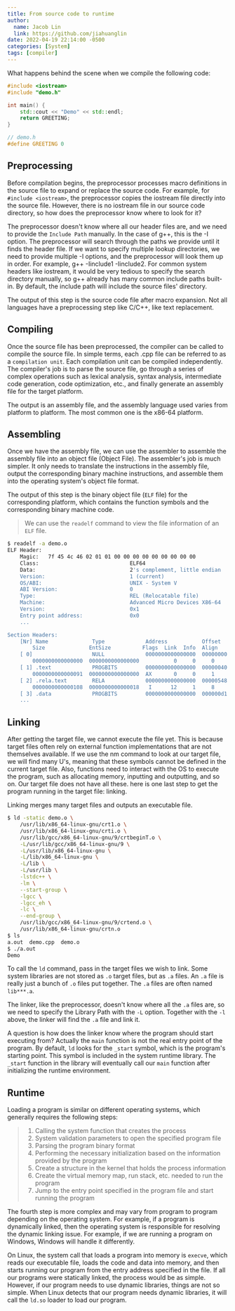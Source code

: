 ```yaml
---
title: From source code to runtime
author:
  name: Jacob Lin
  link: https://github.com/jiahuanglin
date: 2022-04-19 22:14:00 -0500
categories: [System]
tags: [compiler]
---
```


What happens behind the scene when we compile the following code:

```c++
#include <iostream>
#include "demo.h"

int main() {
    std::cout << "Demo" << std::endl;
    return GREETING;
}

// demo.h
#define GREETING 0
```

## Preprocessing
Before compilation begins, the preprocessor processes macro definitions in the source file to expand or replace the source code. For example, for `#include <iostream>`, the preprocessor copies the iostream file directly into the source file. However, there is no iostream file in our source code directory, so how does the preprocessor know where to look for it?

The preprocessor doesn't know where all our header files are, and we need to provide the `Include Path` manually. In the case of g++, this is the -I option. The preprocessor will search through the paths we provide until it finds the header file. If we want to specify multiple lookup directories, we need to provide multiple -I options, and the preprocessor will look them up in order. For example, g++ -Iinclude1 -Iinclude2. For common system headers like iostream, it would be very tedious to specify the search directory manually, so g++ already has many common include paths built-in. By default, the include path will include the source files' directory.

The output of this step is the source code file after macro expansion. Not all languages have a preprocessing step like C/C++, like text replacement.

## Compiling
Once the source file has been preprocessed, the compiler can be called to compile the source file. In simple terms, each .cpp file can be referred to as a `compilation unit`. Each compilation unit can be compiled independently. The compiler's job is to parse the source file, go through a series of complex operations such as lexical analysis, syntax analysis, intermediate code generation, code optimization, etc., and finally generate an assembly file for the target platform.

The output is an assembly file, and the assembly language used varies from platform to platform. The most common one is the x86-64 platform.

## Assembling
Once we have the assembly file, we can use the assembler to assemble the assembly file into an object file (Object File). The assembler's job is much simpler. It only needs to translate the instructions in the assembly file, output the corresponding binary machine instructions, and assemble them into the operating system's object file format.

The output of this step is the binary object file (`ELF` file) for the corresponding platform, which contains the function symbols and the corresponding binary machine code.

> We can use the `readelf` command to view the file information of an `ELF` file.

```Bash
$ readelf -a demo.o
ELF Header:
    Magic:   7f 45 4c 46 02 01 01 00 00 00 00 00 00 00 00 00
    Class:                             ELF64
    Data:                              2's complement, little endian
    Version:                           1 (current)
    OS/ABI:                            UNIX - System V
    ABI Version:                       0
    Type:                              REL (Relocatable file)
    Machine:                           Advanced Micro Devices X86-64
    Version:                           0x1
    Entry point address:               0x0
    ...

Section Headers:
    [Nr] Name              Type             Address           Offset
        Size              EntSize          Flags  Link  Info  Align
    [ 0]                   NULL             0000000000000000  00000000
        0000000000000000  0000000000000000           0     0     0
    [ 1] .text             PROGBITS         0000000000000000  00000040
        0000000000000091  0000000000000000  AX       0     0     1
    [ 2] .rela.text        RELA             0000000000000000  00000548
        0000000000000108  0000000000000018   I      12     1     8
    [ 3] .data             PROGBITS         0000000000000000  000000d1
    ...
```

## Linking
After getting the target file, we cannot execute the file yet. This is because target files often rely on external function implementations that are not themselves available. If we use the nm command to look at our target file, we will find many U's, meaning that these symbols cannot be defined in the current target file. Also, functions need to interact with the OS to execute the program, such as allocating memory, inputting and outputting, and so on. Our target file does not have all these. here is one last step to get the program running in the target file: linking.

Linking merges many target files and outputs an executable file.
 
```Bash
$ ld -static demo.o \
    /usr/lib/x86_64-linux-gnu/crt1.o \
    /usr/lib/x86_64-linux-gnu/crti.o \
    /usr/lib/gcc/x86_64-linux-gnu/9/crtbeginT.o \
    -L/usr/lib/gcc/x86_64-linux-gnu/9 \
    -L/usr/lib/x86_64-linux-gnu \
    -L/lib/x86_64-linux-gnu \
    -L/lib \
    -L/usr/lib \
    -lstdc++ \
    -lm \
    --start-group \
    -lgcc \
    -lgcc_eh \
    -lc \
    --end-group \
    /usr/lib/gcc/x86_64-linux-gnu/9/crtend.o \
    /usr/lib/x86_64-linux-gnu/crtn.o
$ ls
a.out  demo.cpp  demo.o
$ ./a.out
Demo
```

To call the `ld` command, pass in the target files we wish to link. Some system libraries are not stored as `.o` target files, but as `.a` files. An `.a` file is really just a bunch of `.o` files put together. The `.a` files are often named `lib***.a`. 

The linker, like the preprocessor, doesn't know where all the `.a` files are, so we need to specify the Library Path with the `-L` option. Together with the `-l` above, the linker will find the `.a` file and link it.

A question is how does the linker know where the program should start executing from? Actually the `main` function is not the real entry point of the program. By default, `ld` looks for the `_start` symbol, which is the program's starting point. This symbol is included in the system runtime library. The `_start` function in the library will eventually call our `main` function after initializing the runtime environment.

## Runtime
Loading a program is similar on different operating systems, which generally requires the following steps:

> 1. Calling the system function that creates the process
> 2. System validation parameters to open the specified program file
> 3. Parsing the program binary format
> 4. Performing the necessary initialization based on the information provided by the program
> 5. Create a structure in the kernel that holds the process information
> 6. Create the virtual memory map, run stack, etc. needed to run the program
> 7. Jump to the entry point specified in the program file and start running the program

The fourth step is more complex and may vary from program to program depending on the operating system. For example, if a program is dynamically linked, then the operating system is responsible for resolving the dynamic linking issue. For example, if we are running a program on Windows, Windows will handle it differently.

On Linux, the system call that loads a program into memory is `execve`, which reads our executable file, loads the code and data into memory, and then starts running our program from the entry address specified in the file. If all our programs were statically linked, the process would be as simple. However, if our program needs to use dynamic libraries, things are not so simple. When Linux detects that our program needs dynamic libraries, it will call the `ld.so` loader to load our program.
